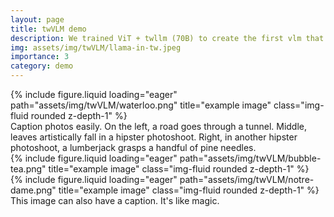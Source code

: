 ```yaml
---
layout: page
title: twVLM demo
description: We trained ViT + twllm (70B) to create the first vlm that speaks traditional chinese.
img: assets/img/twVLM/llama-in-tw.jpeg
importance: 3
category: demo
---
```


<div class="row">
    <div class="col-sm mt-3 mt-md-0">
        {% include figure.liquid loading="eager" path="assets/img/twVLM/waterloo.png" title="example image" class="img-fluid rounded z-depth-1" %}
    </div>
</div>
<div class="caption">
    Caption photos easily. On the left, a road goes through a tunnel. Middle, leaves artistically fall in a hipster photoshoot. Right, in another hipster photoshoot, a lumberjack grasps a handful of pine needles.
</div>


<div class="row">
    <div class="col-sm mt-3 mt-md-0">
        {% include figure.liquid loading="eager" path="assets/img/twVLM/bubble-tea.png" title="example image" class="img-fluid rounded z-depth-1" %}
    </div>
    <div class="col-sm mt-3 mt-md-0">
        {% include figure.liquid loading="eager" path="assets/img/twVLM/notre-dame.png" title="example image" class="img-fluid rounded z-depth-1" %}
    </div>
</div>
<div class="caption">
    This image can also have a caption. It's like magic.
</div>

